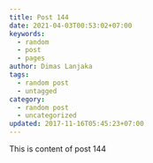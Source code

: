```yaml
---
title: Post 144
date: 2021-04-03T00:53:02+07:00
keywords:
  - random
  - post
  - pages
author: Dimas Lanjaka
tags:
  - random post
  - untagged
category:
  - random post
  - uncategorized
updated: 2017-11-16T05:45:23+07:00
---
```

This is content of post 144